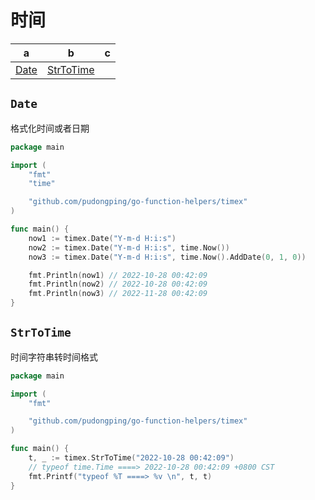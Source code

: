 # 时间

a | b              | c
--- |----------------| --- 
[Date](#method-Date) | [StrToTime](#method-StrToTime) |

## `Date`
<a name="method-Date"></a>

格式化时间或者日期

```go
package main

import (
    "fmt"
    "time"

    "github.com/pudongping/go-function-helpers/timex"
)

func main() {
    now1 := timex.Date("Y-m-d H:i:s")
    now2 := timex.Date("Y-m-d H:i:s", time.Now())
    now3 := timex.Date("Y-m-d H:i:s", time.Now().AddDate(0, 1, 0))

    fmt.Println(now1) // 2022-10-28 00:42:09
    fmt.Println(now2) // 2022-10-28 00:42:09
    fmt.Println(now3) // 2022-11-28 00:42:09
}
```

## `StrToTime`
<a name="method-StrToTime"></a>

时间字符串转时间格式

```go
package main

import (
	"fmt"

	"github.com/pudongping/go-function-helpers/timex"
)

func main() {
	t, _ := timex.StrToTime("2022-10-28 00:42:09")
	// typeof time.Time ====> 2022-10-28 00:42:09 +0800 CST
	fmt.Printf("typeof %T ====> %v \n", t, t)
}
```